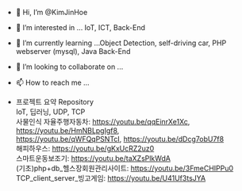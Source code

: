 - 👋 Hi, I’m @KimJinHoe
- 👀 I’m interested in ... IoT, ICT, Back-End
- 🌱 I’m currently learning ...Object Detection, self-driving car, PHP webserver (mysql), Java Back-End
- 💞️ I’m looking to collaborate on ...
- 📫 How to reach me ...


- 프로젝트 요약 Repository
<br>IoT, 딥러닝, UDP, TCP
<br>사물인식 자율주행자동차: https://youtu.be/qqEinrXe1Xc, https://youtu.be/HmNBLpgIgf8,
<br>https://youtu.be/qWFQqPSNTcI, https://youtu.be/dDcg7obU7f8
<br>해피하우스: https://youtu.be/gKxUcRZ2uz0
<br>스마트운동보조기: https://youtu.be/taXZsPlkWdA
<br>(기초)php+db_헬스장회원관리사이트: https://youtu.be/3FmeCHIPPu0
<br>TCP_client_server_빙고게임: https://youtu.be/U41Uf3tsJYA
